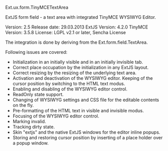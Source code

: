 Ext.ux.form.TinyMCETextArea

ExtJS form field - a text area with integrated TinyMCE WYSIWYG Editor.

Version: 2.5
Release date: 29.03.2013
ExtJS Version: 4.2.0
TinyMCE Version: 3.5.8
License: LGPL v2.1 or later, Sencha License

The integration is done by deriving from the Ext.form.field.TextArea.

Following issues are covered:

- Initialization in an initially visible and in an initially invisible tab.
- Correct place occupation by the initialization in any ExtJS layout.
- Correct resizing by the resizing of the underlying text area.
- Activation and deactivation of the WYSIWYG editor. Keeping of the cursor position by switching to the HTML text modus.
- Enabling and disabling of the WYSIWYG editor control.
- ReadOnly state support.
- Changing of WYSIWYG settings and CSS file for the editable contents on the fly.
- Pre-formatting of the HTML text in visible and invisible modus.
- Focusing of the WYSIWYG editor control.
- Marking invalid.
- Tracking dirty state.
- Skin "extjs" and the native ExtJS windows for the editor inline popups.
- Storing and restoring cursor position by inserting of a place holder over a popup window.
